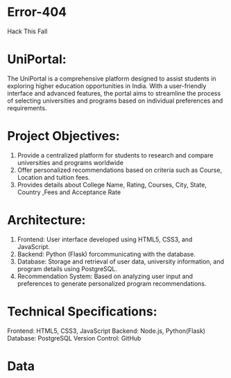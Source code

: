 # Error-404
Hack This Fall

# UniPortal:
The UniPortal is a comprehensive platform designed to assist students in exploring higher education opportunities in India. With a user-friendly interface and advanced features, the portal aims to streamline the process of selecting universities and programs based on individual preferences and requirements.

# Project Objectives:
1. Provide a centralized platform for students to research and compare universities and programs worldwide
2. Offer personalized recommendations based on criteria such as Course, Location  and tuition fees.
3. Provides details about College Name, Rating, Courses, City, State, Country ,Fees and Acceptance Rate


# Architecture:
1. Frontend: User interface developed using HTML5, CSS3, and JavaScript.
2. Backend: Python (Flask) forcommunicating with the database.
3. Database: Storage and retrieval of user data, university information, and program details using PostgreSQL.
4. Recommendation System: Based on analyzing user input and preferences to generate personalized program recommendations.

# Technical Specifications:
Frontend: HTML5, CSS3, JavaScript
Backend: Node.js, Python(Flask)
Database: PostgreSQL
Version Control: GitHub

# Data


